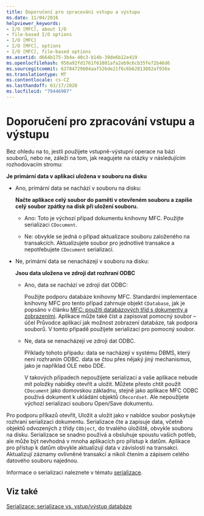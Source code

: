 ```yaml
---
title: Doporučení pro zpracování vstupu a výstupu
ms.date: 11/04/2016
helpviewer_keywords:
- I/O [MFC], about I/O
- file-based I/O options
- I/O [MFC]
- I/O [MFC], options
- I/O [MFC], file-based options
ms.assetid: d664b175-3b4a-40c3-b14b-39de6b12e419
ms.openlocfilehash: 956a92fd1761f61081afa2eb9c6cb35fe72b46d6
ms.sourcegitcommit: 63784729604aaf526de21f6c6b62813882af930a
ms.translationtype: MT
ms.contentlocale: cs-CZ
ms.lasthandoff: 03/17/2020
ms.locfileid: "79446907"
---
```

# <a name="recommendations-for-handling-inputoutput"></a>Doporučení pro zpracování vstupu a výstupu

Bez ohledu na to, jestli použijete vstupně-výstupní operace na bázi souborů, nebo ne, záleží na tom, jak reagujete na otázky v následujícím rozhodovacím stromu:

**Je primární data v aplikaci uložena v souboru na disku**

- Ano, primární data se nachází v souboru na disku:

     **Načte aplikace celý soubor do paměti v otevřeném souboru a zapíše celý soubor zpátky na disk při uložení souboru.**

   - Ano: Toto je výchozí případ dokumentu knihovny MFC. Použijte serializaci `CDocument`.

   - Ne: obvykle se jedná o případ aktualizace souboru založeného na transakcích. Aktualizujete soubor pro jednotlivé transakce a nepotřebujete `CDocument` serializaci.

- Ne, primární data se nenacházejí v souboru na disku:

     **Jsou data uložena ve zdroji dat rozhraní ODBC**

   - Ano, data se nachází ve zdroji dat ODBC:

      Použijte podporu databáze knihovny MFC. Standardní implementace knihovny MFC pro tento případ zahrnuje objekt `CDatabase`, jak je popsáno v článku [MFC: použití databázových tříd s dokumenty a zobrazeními](../data/mfc-using-database-classes-with-documents-and-views.md). Aplikace může také číst a zapisovat pomocný soubor – účel Průvodce aplikací jak možnost zobrazení databáze, tak podpora souborů. V tomto případě použijete serializaci pro pomocný soubor.

   - Ne, data se nenacházejí ve zdroji dat ODBC.

      Příklady tohoto případu: data se nacházejí v systému DBMS, který není rozhraním ODBC. data se čtou přes nějaký jiný mechanismus, jako je například OLE nebo DDE.

      V takových případech nepoužijete serializaci a vaše aplikace nebude mít položky nabídky otevřít a uložit. Můžete přesto chtít použít `CDocument` jako domovskou základnu, stejně jako aplikace MFC ODBC používá dokument k ukládání objektů `CRecordset`. Ale nepoužijete výchozí serializaci souboru Open/Save dokumentu.

Pro podporu příkazů otevřít, Uložit a uložit jako v nabídce soubor poskytuje rozhraní serializaci dokumentu. Serializace čte a zapisuje data, včetně objektů odvozených z třídy `CObject`, do trvalého úložiště, obvykle souboru na disku. Serializace se snadno používá a obsluhuje spoustu vašich potřeb, ale může být nevhodná v mnoha aplikacích pro přístup k datům. Aplikace pro přístup k datům obvykle aktualizují data v závislosti na transakci. Aktualizují záznamy ovlivněné transakcí a nikoli čtením a zápisem celého datového souboru najednou.

Informace o serializaci naleznete v tématu [serializace](../mfc/serialization-in-mfc.md).

## <a name="see-also"></a>Viz také

[Serializace: serializace vs. vstup/výstup databáze](../mfc/serialization-serialization-vs-database-input-output.md)
